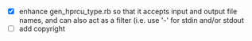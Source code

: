 - [x] enhance gen_hprcu_type.rb so that it accepts input and output file names, and can also act as a filter (i.e. use '-' for stdin and/or stdout
- [ ] add copyright
